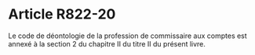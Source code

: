 # Article R822-20

Le code de déontologie de la profession de commissaire aux comptes est annexé  à la section 2 du chapitre II du titre II du présent livre.